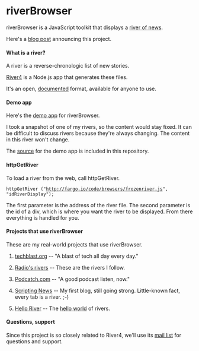 # riverBrowser

riverBrowser is a JavaScript toolkit that displays a <a href="http://scripting.com/2014/06/02/whatIsARiverOfNewsAggregator.html">river of news</a>.

Here's a <a href="http://scripting.com/2015/06/19/riverbrowserOpenSourceRelease.html">blog post</a> announcing this project.

#### What is a river?

A river is a reverse-chronologic list of new stories. 

<a href="https://github.com/scripting/river4">River4</a> is a Node.js app that generates these files. 

It's an open, <a href="http://riverjs.org/">documented</a> format, available for anyone to use.

#### Demo app

Here's the <a href="http://fargo.io/code/browsers/riverbrowserdemo.html">demo app</a> for riverBrowser.

I took a snapshot of one of my rivers, so the content would stay fixed. It can be difficult to discuss rivers because they're always changing. The content in this river won't change. 

The <a href="https://github.com/scripting/riverBrowser/blob/master/riverbrowserdemo.html">source</a> for the demo app is included in this repository.

#### httpGetRiver

To load a river from the web, call httpGetRiver.

<code>httpGetRiver ("http://fargo.io/code/browsers/frozenriver.js", "idRiverDisplay");</code>

The first parameter is the address of the river file. The second parameter is the id of a div, which is where you want the river to be displayed. From there everything is handled for you. 

#### Projects that use riverBrowser

These are my real-world projects that use riverBrowser. 

1. <a href="http://techblast.org/">techblast.org</a> -- "A blast of tech all day every day."

2. <a href="http://radio3.io/rivers/">Radio's rivers</a> -- These are the rivers I follow.  

3. <a href="http://podcatch.com/">Podcatch.com</a> -- "A good podcast listen, now."

4. <a href="http://scripting.com/">Scripting News</a> -- My first blog, still going strong. Little-known fact, every tab is a river. ;-)

5. <a href="http://fargo.io/code/helloriver/index.html">Hello River</a> -- The <a href="http://river4.smallpict.com/2014/10/05/theHelloWorldOfRivers.html">hello world</a> of rivers. 

#### Questions, support

Since this project is so closely related to River4, we'll use its <a href="https://groups.google.com/forum/?fromgroups#!forum/river4">mail list</a> for questions and support. 

